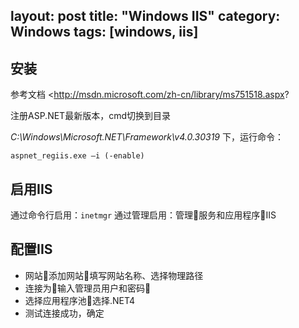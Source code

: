 layout: post
title: "Windows IIS"
category: Windows
tags: [windows, iis]
---

## 安装

参考文档 <http://msdn.microsoft.com/zh-cn/library/ms751518.aspx?

注册ASP.NET最新版本，cmd切换到目录

_C:\Windows\Microsoft.NET\Framework\v4.0.30319_ 下，运行命令：

    aspnet_regiis.exe –i (-enable)

<!-- more -->

## 启用IIS

通过命令行启用：`inetmgr`
通过管理启用：管理服务和应用程序IIS

## 配置IIS

- 网站添加网站填写网站名称、选择物理路径
- 连接为输入管理员用户和密码
- 选择应用程序池选择.NET4
- 测试连接成功，确定
